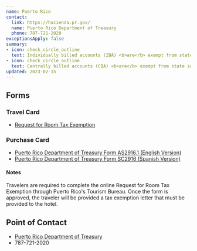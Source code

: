 ```yaml
---
name: Puerto Rico
contact:
  link: https://hacienda.pr.gov/
  name: Puerto Rico Department of Treasury
  phone: 787-721-2020
exceptionsApply: false
summary:
- icon: check_circle_outline
  text: Individually billed accounts (IBA) <b>are</b> exempt from state sales tax.
- icon: check_circle_outline
  text: Centrally billed accounts (CBA) <b>are</b> exempt from state sales tax.
updated: 2023-02-15
---
```


## Forms

### Travel Card

* [Request for Room Tax Exemption](https://roomtax.prtourism.com/exemption_reqs.php?lan)

### Purchase Card

* [Puerto Rico Department of Treasury Form AS2916.1 (English Version)](https://hacienda.pr.gov/downloads/pdf/formularios/AS%202916.1.pdf)
* [Puerto Rico Department of Treasury Form SC2916 (Spanish Version)](http://www.hacienda.gobierno.pr/sites/default/files/documentos/sc_2916_2015_1.pdf)

#### Notes

Travelers are required to complete the online Request for Room Tax Exemption through Puerto Rico's Tourism Bureau. Once the form is approved, the traveler will be provided a tax exemption letter that must be provided to the hotel.

## Point of Contact
- [Puerto Rico Department of Treasury](https://hacienda.pr.gov/)
- 787-721-2020